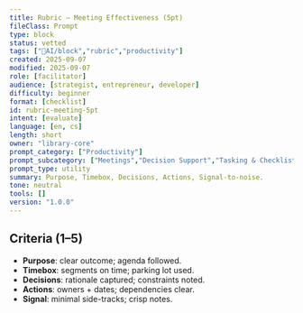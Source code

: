 ```yaml
---
title: Rubric – Meeting Effectiveness (5pt)
fileClass: Prompt
type: block
status: vetted
tags: ["🤖AI/block","rubric","productivity"]
created: 2025-09-07
modified: 2025-09-07
role: [facilitator]
audience: [strategist, entrepreneur, developer]
difficulty: beginner
format: [checklist]
id: rubric-meeting-5pt
intent: [evaluate]
language: [en, cs]
length: short
owner: "library-core"
prompt_category: ["Productivity"]
prompt_subcategory: ["Meetings","Decision Support","Tasking & Checklists"]
prompt_type: utility
summary: Purpose, Timebox, Decisions, Actions, Signal-to-noise.
tone: neutral
tools: []
version: "1.0.0"
---
```


## Criteria (1–5)
- **Purpose**: clear outcome; agenda followed.
- **Timebox**: segments on time; parking lot used.
- **Decisions**: rationale captured; constraints noted.
- **Actions**: owners + dates; dependencies clear.
- **Signal**: minimal side-tracks; crisp notes.
